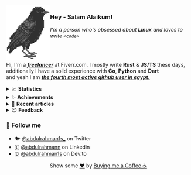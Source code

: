 <img align="left" src="assets/logo.png">

### Hey - Salam Alaikum!
*I'm a person who's obsessed about **Linux** and loves to write `<code>`*

<br/><br/>



Hi, I'm a [***freelancer***](https://fiverr.com/abdulrahman1s) at Fiverr.com.
I mostly write **Rust** & **JS/TS** these days, <br/> 
additionally I have a solid experience with **Go**, **Python** and **Dart** <br/>
and yeah I am [***the fourth most active github user in egypt.***](https://committers.top/egypt) 


<details>
<summary>📈 <b>Statistics</b></summary>

![statistics](assets/statistics.svg)

</details>

<details>
<summary>✨ <b>Achievements</b></summary>

![achievements](assets/achievements.svg)
</details>

<details>
<summary>👀 <b>Recent articles</b></summary>

[![articles](assets/articles.svg)](https://dev.to/abdulrahman1s)
</details>


<details>
<summary>😍 <b>Feedback</b></summary>
<!--{{feedback}}-->
</details>


### 💬 Follow me
- 🐦 [@abdulrahman1s_](https://twitter.com/TheMaestro1s) on Twitter
- 🇱 [@abdulrahmann](https://linkedin.com/in/abdulrahmann) on Linkedin
- 🇩 [@abdulrahman1s](https://dev.to/abdulrahman1s) on Dev.to

<div align="center">
    Show some <a href="https://quran.com/en/saba/39">❤️</a> by <a href="https://ko-fi.com/abdulrahman1s">Buying me a Coffee ☕</a>
</div>
